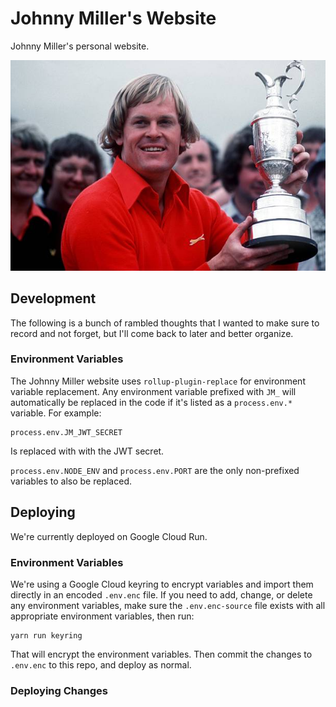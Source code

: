 # Johnny Miller's Website

Johnny Miller's personal website.

![Johnny Miller](./static/img/johnny-miller.jpg)

## Development

The following is a bunch of rambled thoughts that I wanted to make sure to record and not forget, but I'll come back to later and better organize.

### Environment Variables

The Johnny Miller website uses `rollup-plugin-replace` for environment variable replacement. Any environment variable prefixed with `JM_` will automatically be replaced in the code if it's listed as a `process.env.*` variable. For example:

	process.env.JM_JWT_SECRET

Is replaced with with the JWT secret.

`process.env.NODE_ENV` and `process.env.PORT` are the only non-prefixed variables to also be replaced.






## Deploying

We're currently deployed on Google Cloud Run.

### Environment Variables

We're using a Google Cloud keyring to encrypt variables and import them directly in an encoded `.env.enc` file. If you need to add, change, or delete any environment variables, make sure the `.env.enc-source` file exists with all appropriate environment variables, then run:

	yarn run keyring

That will encrypt the environment variables. Then commit the changes to `.env.enc` to this repo, and deploy as normal.

### Deploying Changes

